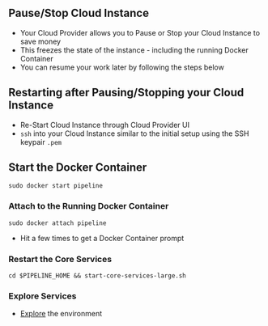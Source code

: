 ## Pause/Stop Cloud Instance
* Your Cloud Provider allows you to Pause or Stop your Cloud Instance to save money
* This freezes the state of the instance - including the running Docker Container
* You can resume your work later by following the steps below

## Restarting after Pausing/Stopping your Cloud Instance
* Re-Start Cloud Instance through Cloud Provider UI
* `ssh` into your Cloud Instance similar to the initial setup using the SSH keypair `.pem`

## Start the Docker Container
```
sudo docker start pipeline
```

### Attach to the Running Docker Container
```
sudo docker attach pipeline
```
* Hit <enter> a few times to get a Docker Container prompt

### Restart the Core Services
```
cd $PIPELINE_HOME && start-core-services-large.sh
```

### Explore Services
* [Explore](https://github.com/fluxcapacitor/pipeline/wiki/Explore-Services) the environment